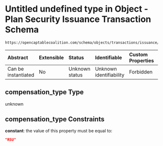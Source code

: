 # Untitled undefined type in Object - Plan Security Issuance Transaction Schema

```txt
https://opencaptablecoalition.com/schema/objects/transactions/issuance/plan_security_issuance#/anyOf/1/properties/compensation_type
```



| Abstract            | Extensible | Status         | Identifiable            | Custom Properties | Additional Properties | Access Restrictions | Defined In                                                                                                                              |
| :------------------ | :--------- | :------------- | :---------------------- | :---------------- | :-------------------- | :------------------ | :-------------------------------------------------------------------------------------------------------------------------------------- |
| Can be instantiated | No         | Unknown status | Unknown identifiability | Forbidden         | Allowed               | none                | [PlanSecurityIssuance.schema.json*](../../schema/objects/transactions/issuance/PlanSecurityIssuance.schema.json "open original schema") |

## compensation_type Type

unknown

## compensation_type Constraints

**constant**: the value of this property must be equal to:

```json
"RSU"
```

